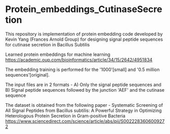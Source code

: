 # Protein_embeddings_CutinaseSecretion
This repository is implementation of protein embedding code developed by Kevin Yang (Frances Arnold Group) for designing signal peptide sequences for cutinase secretion in Bacillus Subtilis

Learned protein embeddings for machine learning
https://academic.oup.com/bioinformatics/article/34/15/2642/4951834

The embedding training is performed for the '1000'[small] and '0.5 million sequences'[original].

The input files are in 2 formats -
A) Only the signal peptide sequences and
B) Signal peptide sequences followed by the junction 'AEF' and the cutinase sequence

The dataset is obtained from the following paper - 
Systematic Screening of All Signal Peptides from Bacillus subtilis: A Powerful Strategy in Optimizing Heterologous Protein Secretion in Gram-positive Bacteria
https://www.sciencedirect.com/science/article/abs/pii/S0022283606009272
